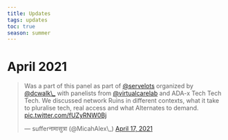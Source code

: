 ```yaml
---
title: Updates
tags: updates
toc: true
season: summer
---
```


# April 2021
<blockquote class="twitter-tweet" data-dnt="true" data-theme="dark"><p lang="en" dir="ltr">Was a part of this panel as part of <a href="https://twitter.com/servelots?ref\_src=twsrc%5Etfw">@servelots</a> organized by <a href="https://twitter.com/dcwalk\_?ref\_src=twsrc%5Etfw">@dcwalk\_</a> with panelists from <a href="https://twitter.com/virtualcarelab?ref\_src=twsrc%5Etfw">@virtualcarelab</a> and ADA-x Tech Tech Tech. We discussed network Ruins in different contexts, what it take to pluralise tech, real access and what Alternates to demand. <a href="https://t.co/fUZyRNW0Bj">pic.twitter.com/fUZyRNW0Bj</a></p>&mdash; sufferनामासुत्रा (@MicahAlex\_) <a href="https://twitter.com/MicahAlex\_/status/1383358545731538954?ref\_src=twsrc%5Etfw">April 17, 2021</a></blockquote> <script async src="https://platform.twitter.com/widgets.js" charset="utf-8"></script>